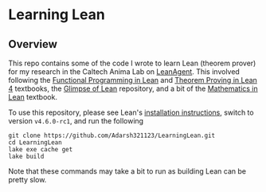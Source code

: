 # Learning Lean

## Overview

This repo contains some of the code I wrote to learn Lean (theorem prover) for my research in the Caltech Anima Lab on [LeanAgent](https://arxiv.org/abs/2410.06209). This involved following the [Functional Programming in Lean](https://lean-lang.org/functional_programming_in_lean/) and [Theorem Proving in Lean 4](https://lean-lang.org/theorem_proving_in_lean4/) textbooks, the [Glimpse of Lean](https://github.com/PatrickMassot/GlimpseOfLean) repository, and a bit of the [Mathematics in Lean](https://leanprover-community.github.io/mathematics_in_lean/C02_Basics.html) textbook.

To use this repository, please see Lean's [installation instructions](https://leanprover-community.github.io/get_started.html), switch to version `v4.6.0-rc1`, and run the following

```
git clone https://github.com/Adarsh321123/LearningLean.git
cd LearningLean
lake exe cache get
lake build
```

Note that these commands may take a bit to run as building Lean can be pretty slow.

